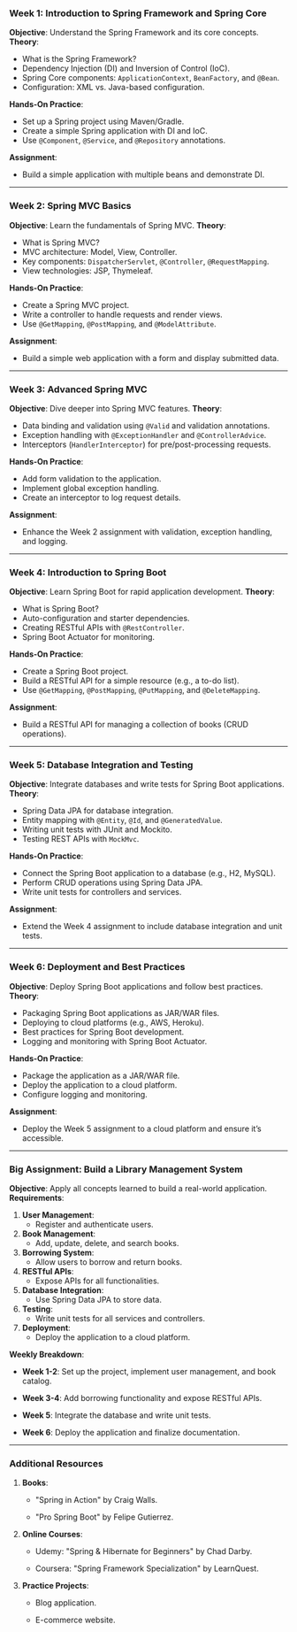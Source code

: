 ### **Week 1: Introduction to Spring Framework and Spring Core**

**Objective**: Understand the Spring Framework and its core concepts.
**Theory**:
- What is the Spring Framework?
- Dependency Injection (DI) and Inversion of Control (IoC).
- Spring Core components: `ApplicationContext`, `BeanFactory`, and `@Bean`.
- Configuration: XML vs. Java-based configuration.

**Hands-On Practice**:
- Set up a Spring project using Maven/Gradle.
- Create a simple Spring application with DI and IoC.
- Use `@Component`, `@Service`, and `@Repository` annotations.

**Assignment**:
- Build a simple application with multiple beans and demonstrate DI.
---
### **Week 2: Spring MVC Basics**
**Objective**: Learn the fundamentals of Spring MVC.
**Theory**:
- What is Spring MVC?
- MVC architecture: Model, View, Controller.
- Key components: `DispatcherServlet`, `@Controller`, `@RequestMapping`.
- View technologies: JSP, Thymeleaf.

**Hands-On Practice**:
- Create a Spring MVC project.
- Write a controller to handle requests and render views.
- Use `@GetMapping`, `@PostMapping`, and `@ModelAttribute`.

**Assignment**:
- Build a simple web application with a form and display submitted data.
---
### **Week 3: Advanced Spring MVC**
**Objective**: Dive deeper into Spring MVC features.
**Theory**:
- Data binding and validation using `@Valid` and validation annotations.
- Exception handling with `@ExceptionHandler` and `@ControllerAdvice`.
- Interceptors (`HandlerInterceptor`) for pre/post-processing requests.

**Hands-On Practice**:
- Add form validation to the application.
- Implement global exception handling.
- Create an interceptor to log request details.

**Assignment**:
- Enhance the Week 2 assignment with validation, exception handling, and logging.

---
### **Week 4: Introduction to Spring Boot**
**Objective**: Learn Spring Boot for rapid application development.
**Theory**:
- What is Spring Boot?
- Auto-configuration and starter dependencies.
- Creating RESTful APIs with `@RestController`.
- Spring Boot Actuator for monitoring.

**Hands-On Practice**:
- Create a Spring Boot project.
- Build a RESTful API for a simple resource (e.g., a to-do list).
- Use `@GetMapping`, `@PostMapping`, `@PutMapping`, and `@DeleteMapping`.

**Assignment**:
- Build a RESTful API for managing a collection of books (CRUD operations).

---
### **Week 5: Database Integration and Testing**
**Objective**: Integrate databases and write tests for Spring Boot applications.
**Theory**:
- Spring Data JPA for database integration.
- Entity mapping with `@Entity`, `@Id`, and `@GeneratedValue`.
- Writing unit tests with JUnit and Mockito.
- Testing REST APIs with `MockMvc`.

**Hands-On Practice**:
- Connect the Spring Boot application to a database (e.g., H2, MySQL).
- Perform CRUD operations using Spring Data JPA.
- Write unit tests for controllers and services.

**Assignment**:
- Extend the Week 4 assignment to include database integration and unit tests.

---
### **Week 6: Deployment and Best Practices**
**Objective**: Deploy Spring Boot applications and follow best practices.
**Theory**:
- Packaging Spring Boot applications as JAR/WAR files.
- Deploying to cloud platforms (e.g., AWS, Heroku).
- Best practices for Spring Boot development.
- Logging and monitoring with Spring Boot Actuator.

**Hands-On Practice**:
- Package the application as a JAR/WAR file.
- Deploy the application to a cloud platform.
- Configure logging and monitoring.

**Assignment**:
- Deploy the Week 5 assignment to a cloud platform and ensure it’s accessible.

---
### **Big Assignment: Build a Library Management System**

**Objective**: Apply all concepts learned to build a real-world application.
**Requirements**:
1. **User Management**:
    - Register and authenticate users.
2. **Book Management**:
    - Add, update, delete, and search books.
3. **Borrowing System**:
    - Allow users to borrow and return books.
4. **RESTful APIs**:
    - Expose APIs for all functionalities.
5. **Database Integration**:
    - Use Spring Data JPA to store data.
6. **Testing**:
    - Write unit tests for all services and controllers.
7. **Deployment**:
    - Deploy the application to a cloud platform.

**Weekly Breakdown**:

- **Week 1-2**: Set up the project, implement user management, and book catalog.
    
- **Week 3-4**: Add borrowing functionality and expose RESTful APIs.
    
- **Week 5**: Integrate the database and write unit tests.
    
- **Week 6**: Deploy the application and finalize documentation.
    

---

### **Additional Resources**

1. **Books**:
    
    - "Spring in Action" by Craig Walls.
        
    - "Pro Spring Boot" by Felipe Gutierrez.
        
2. **Online Courses**:
    
    - Udemy: "Spring & Hibernate for Beginners" by Chad Darby.
        
    - Coursera: "Spring Framework Specialization" by LearnQuest.
        
3. **Practice Projects**:
    
    - Blog application.
        
    - E-commerce website.